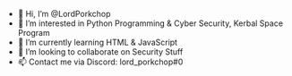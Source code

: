 - 👋 Hi, I’m @LordPorkchop
- 👀 I’m interested in Python Programming & Cyber Security, Kerbal Space Program
- 🌱 I’m currently learning HTML & JavaScript
- 💞️ I’m looking to collaborate on Security Stuff
- 📫 Contact me via Discord: lord_porkchop#0

<!---
LordPorkchop/LordPorkchop is a ✨ special ✨ repository because its `README.md` (this file) appears on your GitHub profile.
You can click the Preview link to take a look at your changes.
--->
